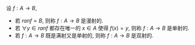 设 $f:A\to B$, 
- 若 $ranf=B$, 则称 $f:A\to B$ 是漫射的. 
- 若 $\forall y\in ranf$ 都存在唯一的 $x\in A$ 使得 $f(x)=y$, 则称 $f:A\to B$ 是单射的. 
- 若 $f:A\to B$ 既是满射又是单射的, 则称 $f:A\to B$ 是双射的. 